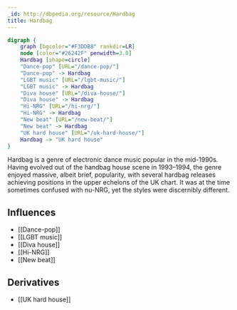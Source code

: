 ```yaml
---
_id: http://dbpedia.org/resource/Hardbag
title: Hardbag
---
```


```dot
digraph {
	graph [bgcolor="#F3DDB8" rankdir=LR]
	node [color="#26242F" penwidth=3.0]
	Hardbag [shape=circle]
	"Dance-pop" [URL="/dance-pop/"]
	"Dance-pop" -> Hardbag
	"LGBT music" [URL="/lgbt-music/"]
	"LGBT music" -> Hardbag
	"Diva house" [URL="/diva-house/"]
	"Diva house" -> Hardbag
	"Hi-NRG" [URL="/hi-nrg/"]
	"Hi-NRG" -> Hardbag
	"New beat" [URL="/new-beat/"]
	"New beat" -> Hardbag
	"UK hard house" [URL="/uk-hard-house/"]
	Hardbag -> "UK hard house"
}
```

Hardbag is a genre of electronic dance music popular in the mid-1990s. Having evolved out of the handbag house scene in 1993–1994, the genre enjoyed massive, albeit brief, popularity, with several hardbag releases achieving positions in the upper echelons of the UK chart. It was at the time sometimes confused with nu-NRG, yet the styles were discernibly different.

## Influences

- [[Dance-pop]]
- [[LGBT music]]
- [[Diva house]]
- [[Hi-NRG]]
- [[New beat]]

## Derivatives

- [[UK hard house]]

